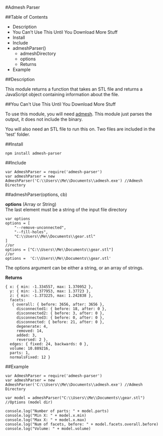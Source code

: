 ﻿#Admesh Parser

##Table of Contents

- Description
- You Can't Use This Until You Download More Stuff
- Install
- Include
- admeshParser()
	- admeshDirectory
	- options
	- Returns
- Example

##Description

This module returns a function that takes an STL file and returns a JavaScript object containing information about the file. 

##You Can't Use This Until You Download More Stuff

To use this module, you will need [admesh](https://sites.google.com/a/varlog.com/www/admesh-htm). This module just parses the output, it does not include the binary.

You will also need an STL file to run this on. Two files are included in the 'test' folder.

##Install

	npm install admesh-parser

##Include

	var AdmeshParser = require('admesh-parser')
	var admeshParser = new AdmeshParser('C:\\Users\\Me\\Documents\\admesh.exe') //Admesh Directory

##admeshParser(options, cb)

**options** (Array or String)  
The last element must be a string of the input file directory

	var options
	options = [
		"--remove-unconnected",
		"--fill-holes",
		"C:\\Users\\Me\\Documents\\gear.stl"
	]
	//or
	options = ["C:\\Users\\Me\\Documents\\gear.stl"]
	//or
	options =  'C:\\Users\\Me\\Documents\\gear.stl'

The options argument can be either a string, or an array of strings.

**Returns**

	{ x: { min: -1.334557, max: 1.370952 },
	  y: { min: -1.377953, max: 1.37723 },
	  z: { min: -1.373225, max: 1.242838 },
	  facets: 
	   { overall: { before: 3656, after: 3656 },
	     disconnected1: { before: 18, after: 0 },
	     disconnected2: { before: 3, after: 0 },
	     disconnected3: { before: 0, after: 0 },
	     disconnected: { before: 21, after: 0 },
	     degenerate: 4,
	     removed: 14,
	     added: 3,
	     reversed: 2 },
	  edges: { fixed: 24, backwards: 0 },
	  volume: 10.889216,
	  parts: 1,
	  normalsFixed: 12 }
    

##Example
	
	var AdmeshParser = require('admesh-parser')
	var admeshParser = new AdmeshParser('C:\\Users\\Me\\Documents\\admesh.exe') //Admesh Directory
	
	var model = admeshParser("C:\\Users\\Me\\Documents\\gear.stl") //Options (model dir)

	console.log("Number of parts: " + model.parts)
	console.log("Min X: " + model.x.min)
	console.log("Max X: " + model.x.max)
	console.log("Num of facets, before: " + model.facets.overall.before)
	console.log("Volume: " + model.volume)
